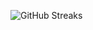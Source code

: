 ![GitHub Streaks](https://github-streaks-mqc9.onrender.com/streak/happilli/image?theme=midnight&cache_bust=1743587182&lang=ja)
